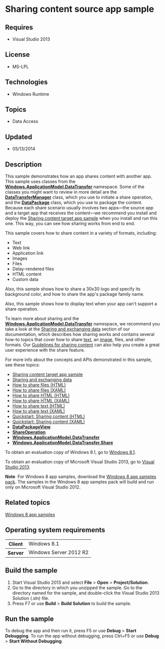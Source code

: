 # Sharing content source app sample
## Requires
- Visual Studio 2013
## License
- MS-LPL
## Technologies
- Windows Runtime
## Topics
- Data Access
## Updated
- 05/13/2014
## Description

<div id="mainSection">
<p>This sample demonstrates how an app shares content with another app. This sample uses classes from the
<a href="http://msdn.microsoft.com/library/windows/apps/br205967"><b>Windows.ApplicationModel.DataTransfer</b></a> namespace. Some of the classes you might want to review in more detail are the
<a href="http://msdn.microsoft.com/library/windows/apps/br205932"><b>DataTransferManager</b></a> class, which you use to initiate a share operation, and the
<a href="http://msdn.microsoft.com/library/windows/apps/br205873"><b>DataPackage</b></a> class, which you use to package the content. Because each share scenario usually involves two apps—the source app and a target app that receives the content—we recommend
 you install and deploy the <a href="http://go.microsoft.com/fwlink/p/?linkid=231519">
Sharing content target app sample</a> when you install and run this one. This way, you can see how sharing works from end to end.
</p>
<p>This sample covers how to share content in a variety of formats, including:</p>
<ul>
<li>Text </li><li>Web link </li><li>Application link </li><li>Images </li><li>Files </li><li>Delay-rendered files </li><li>HTML content </li><li>Custom data </li></ul>
<p></p>
<p>Also, this sample shows how to share a 30x30 logo and specify its background color, and how to share the app's package family name.</p>
<p>Also, this sample shows how to display text when your app can't support a share operation.</p>
<p>To learn more about sharing and the <a href="http://msdn.microsoft.com/library/windows/apps/br205967">
<b>Windows.ApplicationModel.DataTransfer</b></a> namespace, we recommend you take a look at the
<a href="http://msdn.microsoft.com/library/windows/apps/hh464923">Sharing and exchanging data</a> section of our documentation, which describes how sharing works and contains several how-to topics that cover how to share
<a href="http://msdn.microsoft.com/library/windows/apps/hh758313">text</a>, an <a href="http://msdn.microsoft.com/library/windows/apps/hh758305">
image</a>, files, and other formats. Our <a href="http://msdn.microsoft.com/library/windows/apps/hh465251">
Guidelines for sharing content</a> can also help you create a great user experience with the share feature.
</p>
<p>For more info about the concepts and APIs demonstrated in this sample, see these topics:</p>
<ul>
<li><a href="http://go.microsoft.com/fwlink/p/?linkid=231519">Sharing content target app sample</a>
</li><li><a href="http://msdn.microsoft.com/library/windows/apps/hh464923">Sharing and exchanging data</a>
</li><li><a href="http://msdn.microsoft.com/library/windows/apps/hh758308">How to share files (HTML)</a>
</li><li><a href="http://msdn.microsoft.com/library/windows/apps/hh871371">How to share files (XAML)</a>
</li><li><a href="http://msdn.microsoft.com/library/windows/apps/hh758310">How to share HTML (HTML)</a>
</li><li><a href="http://msdn.microsoft.com/library/windows/apps/hh973055">How to share HTML (XAML)</a>
</li><li><a href="http://msdn.microsoft.com/library/windows/apps/hh758313">How to share text (HTML)</a>
</li><li><a href="http://msdn.microsoft.com/library/windows/apps/hh871372">How to share text (XAML)</a>
</li><li><a href="http://msdn.microsoft.com/library/windows/apps/hh465261">Quickstart: Sharing content (HTML)</a>
</li><li><a href="http://msdn.microsoft.com/library/windows/apps/hh871368">Quickstart: Sharing content (XAML)</a>
</li><li><a href="http://msdn.microsoft.com/library/windows/apps/hh738408"><b>DataPackageView</b></a>
</li><li><a href="http://msdn.microsoft.com/library/windows/apps/br205977"><b>ShareOperation</b></a>
</li><li><a href="http://msdn.microsoft.com/library/windows/apps/br205967"><b>Windows.ApplicationModel.DataTransfer</b></a>
</li><li><a href="http://msdn.microsoft.com/library/windows/apps/br205989"><b>Windows.ApplicationModel.DataTransfer.Share</b></a>
</li></ul>
<p></p>
<p>To obtain an evaluation copy of Windows&nbsp;8.1, go to <a href="http://go.microsoft.com/fwlink/p/?linkid=301696">
Windows&nbsp;8.1</a>.</p>
<p>To obtain an evaluation copy of Microsoft Visual Studio&nbsp;2013, go to <a href="http://go.microsoft.com/fwlink/p/?linkid=301697">
Visual Studio&nbsp;2013</a>.</p>
<p></p>
<p class="note"><b>Note</b>&nbsp;&nbsp;For Windows&nbsp;8 app samples, download the <a href="http://go.microsoft.com/fwlink/p/?LinkId=301698">
Windows&nbsp;8 app samples pack</a>. The samples in the Windows&nbsp;8 app samples pack will build and run only on Microsoft Visual Studio&nbsp;2012.</p>
<p></p>
<h2><a id="related_topics"></a>Related topics</h2>
<dl><dt><a href="http://go.microsoft.com/fwlink/p/?LinkID=227694">Windows 8 app samples</a>
</dt></dl>
<h2>Operating system requirements</h2>
<table>
<tbody>
<tr>
<th>Client</th>
<td><dt>Windows&nbsp;8.1 </dt></td>
</tr>
<tr>
<th>Server</th>
<td><dt>Windows Server&nbsp;2012&nbsp;R2 </dt></td>
</tr>
</tbody>
</table>
<h2>Build the sample</h2>
<ol>
<li>Start Visual Studio&nbsp;2013 and select <b>File</b> &gt; <b>Open</b> &gt; <b>Project/Solution</b>.
</li><li>Go to the directory in which you unzipped the sample. Go to the directory named for the sample, and double-click the Visual Studio&nbsp;2013 Solution (.sln) file.
</li><li>Press F7 or use <b>Build</b> &gt; <b>Build Solution</b> to build the sample. </li></ol>
<h2>Run the sample</h2>
<p>To debug the app and then run it, press F5 or use <b>Debug</b> &gt; <b>Start Debugging</b>. To run the app without debugging, press Ctrl&#43;F5 or use
<b>Debug</b> &gt; <b>Start Without Debugging</b>.</p>
</div>
